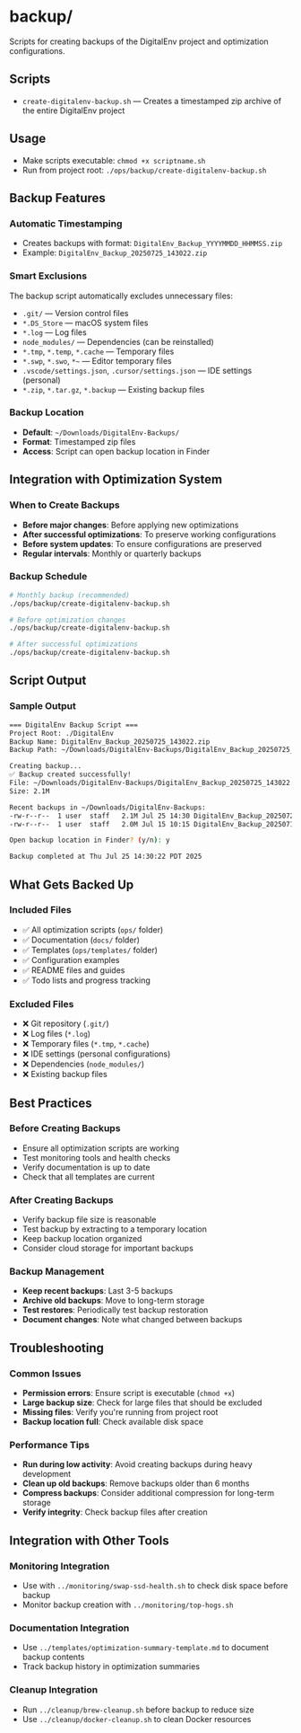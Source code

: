# backup/

Scripts for creating backups of the DigitalEnv project and optimization configurations.

## Scripts
- `create-digitalenv-backup.sh` — Creates a timestamped zip archive of the entire DigitalEnv project

## Usage
- Make scripts executable: `chmod +x scriptname.sh`
- Run from project root: `./ops/backup/create-digitalenv-backup.sh`

## Backup Features

### Automatic Timestamping
- Creates backups with format: `DigitalEnv_Backup_YYYYMMDD_HHMMSS.zip`
- Example: `DigitalEnv_Backup_20250725_143022.zip`

### Smart Exclusions
The backup script automatically excludes unnecessary files:
- `.git/` — Version control files
- `*.DS_Store` — macOS system files
- `*.log` — Log files
- `node_modules/` — Dependencies (can be reinstalled)
- `*.tmp`, `*.temp`, `*.cache` — Temporary files
- `*.swp`, `*.swo`, `*~` — Editor temporary files
- `.vscode/settings.json`, `.cursor/settings.json` — IDE settings (personal)
- `*.zip`, `*.tar.gz`, `*.backup` — Existing backup files

### Backup Location
- **Default**: `~/Downloads/DigitalEnv-Backups/`
- **Format**: Timestamped zip files
- **Access**: Script can open backup location in Finder

## Integration with Optimization System

### When to Create Backups
- **Before major changes**: Before applying new optimizations
- **After successful optimizations**: To preserve working configurations
- **Before system updates**: To ensure configurations are preserved
- **Regular intervals**: Monthly or quarterly backups

### Backup Schedule
```bash
# Monthly backup (recommended)
./ops/backup/create-digitalenv-backup.sh

# Before optimization changes
./ops/backup/create-digitalenv-backup.sh

# After successful optimizations
./ops/backup/create-digitalenv-backup.sh
```

## Script Output

### Sample Output
```bash
=== DigitalEnv Backup Script ===
Project Root: ./DigitalEnv
Backup Name: DigitalEnv_Backup_20250725_143022.zip
Backup Path: ~/Downloads/DigitalEnv-Backups/DigitalEnv_Backup_20250725_143022.zip

Creating backup...
✅ Backup created successfully!
File: ~/Downloads/DigitalEnv-Backups/DigitalEnv_Backup_20250725_143022.zip
Size: 2.1M

Recent backups in ~/Downloads/DigitalEnv-Backups:
-rw-r--r--  1 user  staff   2.1M Jul 25 14:30 DigitalEnv_Backup_20250725_143022.zip
-rw-r--r--  1 user  staff   2.0M Jul 15 10:15 DigitalEnv_Backup_20250715_101500.zip

Open backup location in Finder? (y/n): y

Backup completed at Thu Jul 25 14:30:22 PDT 2025
```

## What Gets Backed Up

### Included Files
- ✅ All optimization scripts (`ops/` folder)
- ✅ Documentation (`docs/` folder)
- ✅ Templates (`ops/templates/` folder)
- ✅ Configuration examples
- ✅ README files and guides
- ✅ Todo lists and progress tracking

### Excluded Files
- ❌ Git repository (`.git/`)
- ❌ Log files (`*.log`)
- ❌ Temporary files (`*.tmp`, `*.cache`)
- ❌ IDE settings (personal configurations)
- ❌ Dependencies (`node_modules/`)
- ❌ Existing backup files

## Best Practices

### Before Creating Backups
- Ensure all optimization scripts are working
- Test monitoring tools and health checks
- Verify documentation is up to date
- Check that all templates are current

### After Creating Backups
- Verify backup file size is reasonable
- Test backup by extracting to a temporary location
- Keep backup location organized
- Consider cloud storage for important backups

### Backup Management
- **Keep recent backups**: Last 3-5 backups
- **Archive old backups**: Move to long-term storage
- **Test restores**: Periodically test backup restoration
- **Document changes**: Note what changed between backups

## Troubleshooting

### Common Issues
- **Permission errors**: Ensure script is executable (`chmod +x`)
- **Large backup size**: Check for large files that should be excluded
- **Missing files**: Verify you're running from project root
- **Backup location full**: Check available disk space

### Performance Tips
- **Run during low activity**: Avoid creating backups during heavy development
- **Clean up old backups**: Remove backups older than 6 months
- **Compress backups**: Consider additional compression for long-term storage
- **Verify integrity**: Check backup files after creation

## Integration with Other Tools

### Monitoring Integration
- Use with `../monitoring/swap-ssd-health.sh` to check disk space before backup
- Monitor backup creation with `../monitoring/top-hogs.sh`

### Documentation Integration
- Use `../templates/optimization-summary-template.md` to document backup contents
- Track backup history in optimization summaries

### Cleanup Integration
- Run `../cleanup/brew-cleanup.sh` before backup to reduce size
- Use `../cleanup/docker-cleanup.sh` to clean Docker resources 